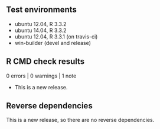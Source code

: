 ## Test environments
* ubuntu 12.04, R 3.3.2
* ubuntu 14.04, R 3.3.2
* ubuntu 12.04, R 3.3.1 (on travis-ci)
* win-builder (devel and release)

## R CMD check results

0 errors | 0 warnings | 1 note

* This is a new release.

## Reverse dependencies

This is a new release, so there are no reverse dependencies.
